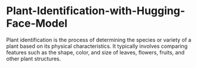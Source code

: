 # Plant-Identification-with-Hugging-Face-Model
Plant identification is the process of determining the species or variety of a plant based on its physical characteristics. It typically involves comparing features such as the shape, color, and size of leaves, flowers, fruits, and other plant structures. 
